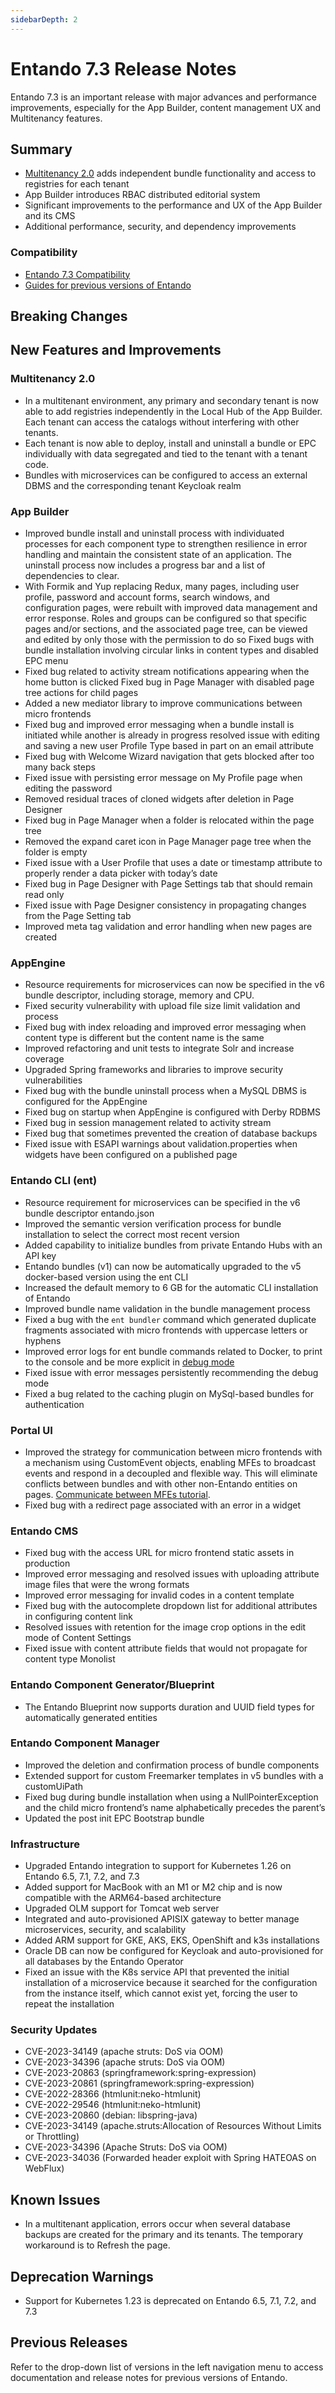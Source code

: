 ```yaml
---
sidebarDepth: 2
---
```


# Entando 7.3 Release Notes

Entando 7.3 is an important release with major advances and performance improvements, especially for the App Builder, content management UX and Multitenancy features.

## Summary
- [Multitenancy 2.0](#multitenancy) adds independent bundle functionality and access to registries for each tenant
- App Builder introduces RBAC distributed editorial system 
- Significant improvements to the performance and UX of the App Builder and its CMS
- Additional performance, security, and dependency improvements

### Compatibility
* [Entando 7.3 Compatibility](https://entando.com/entando-de-app/cmsresources/cms/documents/Entando_7.3_Compatibility.pdf)
* [Guides for previous versions of Entando](https://entando.com/page/en/compatibility-guide)

## Breaking Changes


## New Features and Improvements

### Multitenancy 2.0
- In a multitenant environment, any primary and secondary tenant is now able to add registries independently in the Local Hub of the App Builder. Each tenant can access the catalogs without interfering with other tenants.
- Each tenant is now able to deploy, install and uninstall a bundle or EPC individually with data segregated and tied to the tenant with a tenant code. 
- Bundles with microservices can be configured to access an external DBMS and the corresponding tenant Keycloak realm

### App Builder
- Improved bundle install and uninstall process with individuated processes for each component type to strengthen resilience in error handling and maintain the consistent state of an application. The uninstall process now includes a progress bar and a list of dependencies to clear.
- With Formik and Yup replacing Redux, many pages, including user profile, password and account forms, search windows, and configuration pages, were rebuilt with improved data management and error response. 
Roles and groups can be configured so that specific pages and/or sections, and the associated page tree, can be viewed and edited by only those with the permission to do so
Fixed bugs with bundle installation involving circular links in content types and disabled EPC menu
- Fixed bug related to activity stream notifications appearing when the home button is clicked
Fixed bug in Page Manager with disabled page tree actions for child pages
- Added a new mediator library to improve communications between micro frontends 
- Fixed bug and improved error messaging when a bundle install is initiated while another is already in progress resolved issue with editing and saving a new user Profile Type based in part on an email attribute
- Fixed bug with Welcome Wizard navigation that gets blocked after too many back steps
- Fixed issue with persisting error message on My Profile page when editing the password
- Removed residual traces of cloned widgets after deletion in Page Designer
- Fixed bug in Page Manager when a folder is relocated within the page tree 
- Removed the expand caret icon in Page Manager page tree when the folder is empty
- Fixed issue with a User Profile that uses a date or timestamp attribute to properly render a data picker with today’s date
- Fixed bug in Page Designer with Page Settings tab that should remain read only 
- Fixed issue with Page Designer consistency in propagating changes from the Page Setting tab 
- Improved meta tag validation and error handling when new pages are created

### AppEngine
- Resource requirements for microservices can now be specified in the v6 bundle descriptor, including storage, memory and CPU.
- Fixed security vulnerability with upload file size limit validation and process 
- Fixed bug with index reloading and improved error messaging when content type is different but the content name is the same
- Improved refactoring and unit tests to integrate Solr and increase coverage
- Upgraded Spring frameworks and libraries to improve security vulnerabilities
- Fixed bug with the bundle uninstall process when a MySQL DBMS is configured for the AppEngine
- Fixed bug on startup when AppEngine is configured with Derby RDBMS
- Fixed bug in session management related to activity stream
- Fixed bug that sometimes prevented the creation of database backups 
- Fixed issue with ESAPI warnings about validation.properties when widgets have been configured on a published page

### Entando CLI (ent)
- Resource requirement for microservices can be specified in the v6 bundle descriptor entando.json 
- Improved the semantic version verification process for bundle installation to select the correct most recent version
- Added capability to initialize bundles from private Entando Hubs with an API key
- Entando bundles (v1) can now be automatically upgraded to the v5 docker-based version using the ent CLI
- Increased the default memory to 6 GB for the automatic CLI installation of Entando
- Improved bundle name validation in the bundle management process
- Fixed a bug with the `ent bundler` command which generated duplicate fragments associated with micro frontends with uppercase letters or hyphens
- Improved error logs for ent bundle commands related to Docker, to print to the console and be more explicit in [debug mode](../getting-started/ent-diag.html)
- Fixed issue with error messages persistently recommending the debug mode 
- Fixed a bug related to the caching plugin on MySql-based bundles for authentication

### Portal UI
- Improved the strategy for communication between micro frontends with a mechanism using CustomEvent objects, enabling MFEs to broadcast events and respond in a decoupled and flexible way. This will eliminate conflicts between bundles and with other non-Entando entities on pages. [Communicate between MFEs tutorial](../../).
- Fixed bug with a redirect page associated with an error in a widget 

### Entando CMS
- Fixed bug with the access URL for micro frontend static assets in production
- Improved error messaging and resolved issues with uploading attribute image files that were the wrong formats
- Improved error messaging for invalid codes in a content template
- Fixed bug with the autocomplete dropdown list for additional attributes in configuring content link
- Resolved issues with retention for the image crop options in the edit mode of Content Settings
- Fixed issue with content attribute fields that would not propagate for content type Monolist 

### Entando Component Generator/Blueprint
- The Entando Blueprint now supports duration and UUID field types for automatically generated entities 

### Entando Component Manager
- Improved the deletion and confirmation process of bundle components 
- Extended support for custom Freemarker templates in v5 bundles with a customUiPath
- Fixed bug during bundle installation when using a NullPointerException and the child micro frontend’s name alphabetically precedes the parent’s
- Updated the post init EPC Bootstrap bundle

### Infrastructure
- Upgraded Entando integration to support for Kubernetes 1.26 on Entando 6.5, 7.1, 7.2, and 7.3
- Added support for MacBook with an M1 or M2 chip and is now compatible with the ARM64-based architecture
- Upgraded OLM support for Tomcat web server
- Integrated and auto-provisioned APISIX gateway to better manage microservices, security, and scalability
- Added ARM support for GKE, AKS, EKS, OpenShift and k3s installations
- Oracle DB can now be configured for Keycloak and auto-provisioned for all databases by the Entando Operator
- Fixed an issue with the K8s service API that prevented the initial installation of a microservice because it searched for the configuration from the instance itself, which cannot exist yet, forcing the user to repeat the installation

### Security Updates
- CVE-2023-34149 (apache struts: DoS via OOM)
- CVE-2023-34396 (apache struts: DoS via OOM)
- CVE-2023-20863 (springframework:spring-expression)
- CVE-2023-20861 (springframework:spring-expression)
- CVE-2022-28366 (htmlunit:neko-htmlunit)
- CVE-2022-29546 (htmlunit:neko-htmlunit)
- CVE-2023-20860 (debian: libspring-java)
- CVE-2023-34149 (apache.struts:Allocation of Resources Without Limits or Throttling)
- CVE-2023-34396 (Apache Struts: DoS via OOM)
- CVE-2023-34036 (Forwarded header exploit with Spring HATEOAS on WebFlux)

## Known Issues
- In a multitenant application, errors occur when several database backups are created for the primary and its tenants. The temporary workaround is to Refresh the page.


## Deprecation Warnings
- Support for Kubernetes 1.23 is deprecated on Entando 6.5, 7.1, 7.2, and 7.3

## Previous Releases
Refer to the drop-down list of versions in the left navigation menu to access documentation and release notes for previous versions of Entando.



